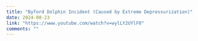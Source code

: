 ```yaml
---
title: "Byford Dolphin Incident (Caused by Extreme Depressurization)"
date: 2024-08-23
link: "https://www.youtube.com/watch?v=wylLY2UYlF0"
comments: ""
---
```


